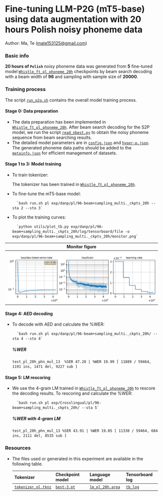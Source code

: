# Fine-tuning LLM-P2G (mT5-base) using data augmentation with 20 hours Polish noisy phoneme data
Author: Ma, Te (mate153125@gmail.com)
### Basic info

__20 hours of `Polish`__ noisy phoneme data was generated from __5__ fine-tuned model [`Whistle_ft_pl_phoneme_20h`](../../../Crosslingual/pl/Whistle_ft_phoneme_20h/readme.md) checkpoints by beam search decoding with a beam width of __96__ and sampling with sample size of __20000__. 


### Training process

The script [`run_p2g.sh`](../../../../run_p2g.sh) contains the overall model training process.

#### Stage 0: Data preparation
* The data preparation has been implemented in [`Whistle_ft_pl_phoneme_20h`](../../../Crosslingual/pl/Whistle_ft_phoneme_20h/readme.md). After beam search decoding for the S2P model, we run the script [`read_nbest.py`](../../../../local/read_nbest.py) to obtain the noisy phoneme sequence from beam searching results.
* The detailed model parameters are in [`config.json`](config.json) and [`hyper-p.json`](hyper-p.json). The generated phoneme data paths should be added to the [`metainfo.json`](../../../data/metainfo.json) for efficient management of datasets.

#### Stage 1 to 3: Model training



* To train tokenizer:

    The tokenizer has been trained in [`Whistle_ft_pl_phoneme_20h`](../../../Crosslingual/pl/Whistle_ft_phoneme_20h/readme.md).

* To fine-tune the mT5-base model:

        `bash run.sh pl exp/danp/pl/96-beam+sampling_multi._ckpts_20h --sta 2 --sto 3`
* To plot the training curves:

        `python utils/plot_tb.py exp/danp/pl/96-beam+sampling_multi._ckpts_20h/log/tensorboard/file -o exp/danp/pl/96-beam+sampling_multi._ckpts_20h/monitor.png`

|     Monitor figure    |
|:-----------------------:|
|![tb-plot](./monitor.png)|

#### Stage 4: AED decoding
* To decode with AED and calculate the %WER:

        `bash run.sh pl exp/danp/pl/96-beam+sampling_multi._ckpts_20h/ --sta 4 --sto 4`

    ##### %WER
    ```
    test_pl_20h_phn_mul_13  %SER 47.28 | %WER 19.99 [ 11889 / 59464, 1191 ins, 1471 del, 9227 sub ]
    ```

#### Stage 5: LM rescoring

* We use the 4-gram LM trained in [`Whistle_ft_pl_phoneme_20h`](../../../Crosslingual/pl/Whistle_ft_phoneme_20h/readme.md) to rescore the decoding results.
To rescoring and calculate the %WER:

        `bash run.sh pl exp/Crosslingual/pl/96-beam+sampling_multi._ckpts_20h/ --sta 5`

    ##### %WER with 4-gram LM
    ```
    test_pl_20h_phn_mul_13 %SER 43.91 | %WER 19.05 [ 11330 / 59464, 684 ins, 2111 del, 8535 sub ]
    ```

### Resources
* The files used or generated in this experiment are available in the following table.

     | Tokenizer | Checkpoint model | Language model | Tensorboard log |
    | ----------- | ----------- | ----------- | ----------- |
    | [`tokenizer_pl.tknz`](http://cat-ckpt.oss-cn-beijing.aliyuncs.com/cat-multilingual/cv-lang10/dict/pl/tokenizer_phn_pl.tknz?OSSAccessKeyId=LTAI5tF9KeigLW4UoLbK9vnJ&Expires=2064482941&Signature=6E0P6xis%2FBTZjIkbdIaLS%2F%2Br%2FyU%3D) | [`best-3.pt`](http://cat-ckpt.oss-cn-beijing.aliyuncs.com/cat-multilingual/llm-p2g/exp/pl/96-beam%2Bsampling_multi._ckpts_20h_best-3.pt?OSSAccessKeyId=LTAI5tF9KeigLW4UoLbK9vnJ&Expires=2064495072&Signature=%2FQX9M1RMWEZY9uvTeYUjZsAOY3c%3D) | [`lm_pl_20h.arpa`](http://cat-ckpt.oss-cn-beijing.aliyuncs.com/cat-multilingual/cv-lang10/dict/pl/lm_pl_20h_4gram.arpa?OSSAccessKeyId=LTAI5tF9KeigLW4UoLbK9vnJ&Expires=2064483620&Signature=UKV0NI43%2FzqiAV8VFbhhaLCHde0%3D) | [`tb_log`](http://cat-ckpt.oss-cn-beijing.aliyuncs.com/cat-multilingual/llm-p2g/exp/pl/tb_log_96-beam%2Bsampling_multi._ckpts_20h.tar.gz?OSSAccessKeyId=LTAI5tF9KeigLW4UoLbK9vnJ&Expires=2064495093&Signature=breLMSjlOhA7f8326wdZSmeHBQc%3D) |

